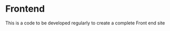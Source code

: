 # Frontend
This is a code to be developed regularly to create a complete Front end site


<!Doctypehtml>
<html>
<head>
<title>My First Github project</title>


  
</head>
</html>
